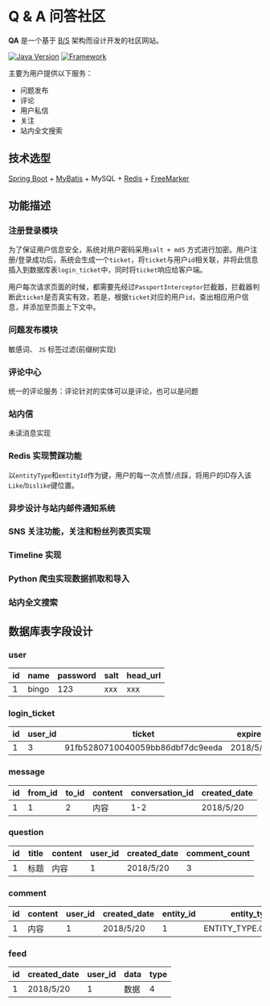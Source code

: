 # Q & A 问答社区

**QA** 是一个基于 [B/S](https://zh.wikipedia.org/wiki/%E6%B5%8F%E8%A7%88%E5%99%A8-%E6%9C%8D%E5%8A%A1%E5%99%A8) 架构而设计开发的社区网站。

[![Java Version](https://img.shields.io/badge/Java-%3E%3D8-blue.svg)](https://github.com/yanglbme/qa)
[![Framework](https://img.shields.io/badge/Powered%20by-Spring%20Framework-green.svg)](https://spring.io/projects/spring-boot)

主要为用户提供以下服务：

- 问题发布
- 评论
- 用户私信
- 关注
- 站内全文搜索

## 技术选型
[Spring Boot](https://spring.io/projects/spring-boot) + [MyBatis](http://www.mybatis.org/mybatis-3/zh/index.html) + MySQL + [Redis](https://redis.io/) + [FreeMarker](http://freemarker.foofun.cn/index.html)

## 功能描述

### 注册登录模块
为了保证用户信息安全，系统对用户密码采用`salt + md5` 方式进行加密。用户注册/登录成功后，系统会生成一个`ticket`，将`ticket`与用户`id`相关联，并将此信息插入到数据库表`login_ticket`中，同时将`ticket`响应给客户端。

用户每次请求页面的时候，都需要先经过`PassportInterceptor`拦截器，拦截器判断此`ticket`是否真实有效，若是，根据`ticket`对应的用户`id`，查出相应用户信息，并添加至页面上下文中。

### 问题发布模块
敏感词、 `JS` 标签过滤(前缀树实现)

### 评论中心
统一的评论服务：评论针对的实体可以是评论，也可以是问题

###  站内信
未读消息实现

### Redis 实现赞踩功能
以`entityType`和`entityId`作为键，用户的每一次点赞/点踩，将用户的ID存入该`Like`/`Dislike`键位置。

### 异步设计与站内邮件通知系统

###  SNS 关注功能，关注和粉丝列表页实现

### Timeline 实现

### Python 爬虫实现数据抓取和导入

###  站内全文搜索

## 数据库表字段设计
### user
| id | name | password | salt | head_url |
|-----|-----|------|-----|-----|
| 1 | bingo   | 123 | xxx | xxx |

### login_ticket
| id | user_id | ticket | expired | status |
|-----|-----|------|-----|-----|
| 1 | 3 | 91fb5280710040059bb86dbf7dc9eeda | 2018/5/12 | 1 |

### message
| id | from_id | to_id | content | conversation_id | created_date |
|-----|-----|------|-----|-----|-----|
| 1 | 1   | 2 | 内容 | 1-2 | 2018/5/20|

### question
| id | title | content | user_id | created_date | comment_count |
|-----|-----|------|-----|-----|-----|
| 1 | 标题   | 内容 | 1 | 2018/5/20| 3 |

### comment
| id | content | user_id | created_date | entity_id | entity_type |
|-----|-----|------|-----|-----|-----|
| 1 | 内容   | 1 | 2018/5/20| 1 | ENTITY_TYPE.COMMENT |

### feed
| id | created_date | user_id | data | type |
|-----|-----|------|-----|-----|
| 1 | 2018/5/20   | 1 | 数据 | 4 |

